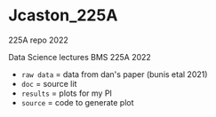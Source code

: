 # Jcaston_225A
 225A repo 2022

Data Science lectures BMS 225A 2022

- `raw data` = data from dan's paper (bunis etal 2021) 
- `doc` = source lit
- `results` = plots for my PI 
- `source` = code to generate plot 